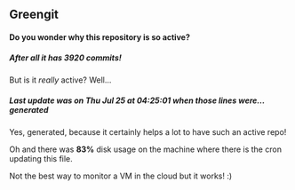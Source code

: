 ## Greengit

#### Do you wonder why this repository is so active?

##### After all it has 3920 commits!

But is it *really* active? Well...

##### Last update was on Thu Jul 25 at 04:25:01 when those lines were... generated

Yes, generated, because it certainly helps a lot to have such an active repo!

Oh and there was **83%** disk usage on the machine
where there is the cron updating this file.

Not the best way to monitor a VM in the cloud but it works! :)
